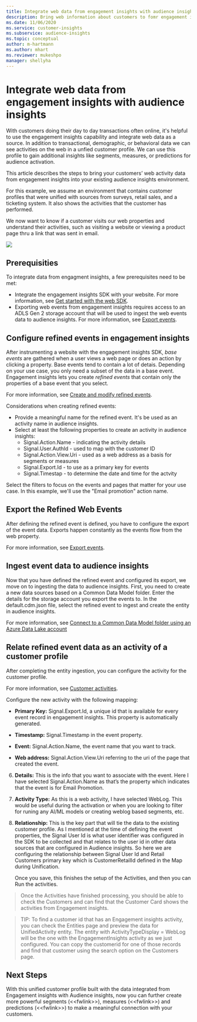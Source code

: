 ```yaml
---
title: Integrate web data from engagement insights with audience insights.
description: Bring web information about customers to fomr engagement insights to audience insights. 
ms.date: 11/06/2020
ms.service: customer-insights
ms.subservice: audience-insights
ms.topic: conceptual
author: m-hartmann
ms.author: mhart
ms.reviewer: mukeshpo
manager: shellyha
---
```


# Integrate web data from engagement insights with audience insights

With customers doing their day to day transactions often online, it's helpful to use the engagement insights capability and integrate web data as a source. In addition to transactional, demographic, or behavioral data we can see activities on the web in a unfied customer profile. We can use this profile to gain additional insights like segments, measures, or predictions for audience activation.

This article describes the steps to bring your customers’ web activity data from engagement insights into your existing audience insights environment.

For this example, we assume an environment that contains customer profiles that were unified with sources from surveys, retail sales, and a ticketing system. It also shows the activities that the customer has performed. 

We now want to know if a customer visits our web properties and understand their activities, such as visiting a website or viewing a product page thru a link that was sent in email.

![](media/b25feeac3fc13186fe2c8bed65930da5.png)


## Prerequisities

To integrate data from engagment insights, a few prerequisites need to be met: 

- Integrate the engagement insights SDK with your website. For more information, see [Get started with the web SDK](../engagement-insights/instrument-website.md).
- Exporting web events from engagement insights requires access to an ADLS Gen 2 storage account that will be used to ingest the web events data to audience
    insights. For more information, see [Export events](../engagement-insights/export-events.md).

## Configure refined events in engagement insights

After instrumenting a website with the engagement insights SDK, *base events* are gathered when a user views a web page or does an action by clicking a property. Base events tend to contain a lot of detais. Depending on your use case, you only need a subset of the data in a base event. Engagement insights lets you create *refined events* that contain only the properties of a base event that you select.     

For more information, see [Create and modify refined events](../engagement-insights/refined-events.md).

Considerations when creating refined events: 

- Provide a meaningful name for the refined event. It's be used as an activity name in audience insights.
- Select at least the following properties to create an activity in audience insights: 
    - Signal.Action.Name - indicating the activity details
    - Signal.User.AuthId - used to map with the customer ID
    - Signal.Action.View.Uri - used as a web address as a basis for segments or measures
    - Signal.Export.Id - to use as a primary key for events <!-- system generated, do we need to list?-->
    - Signal.Timestap - to determine the date and time for the actvity

Select the filters to focus on the events and pages that matter for your use case. In this example, we'll use the "Email promotion" action name.

## Export the Refined Web Events 

After defining the refined event is defined, you have to configure the export of the event data. Exports happen constantly as the events flow from the web property.

For more information, see [Export events](../engagement-insights/export-events.md).

## Ingest event data to audience insights

Now that you have defined the refined event and configured its export, we move on to ingesting the data to audience insights. First, you need to create a new data sources based on a Common Data Model folder. Enter the details for the storage account you export the events to. In the default.cdm.json file, select the refined event to ingest and create the entity in audience insights.

For more information, see [Connect to a Common Data Model folder using an Azure Data Lake account](connect-common-data-model.md)


## Relate refined event data as an activity of a customer profile

After completing the entity ingestion, you can configure the activity for the customer profile.

For more information, see [Customer activities](activities.md).

Configure the new activity with the following mapping: 

- **Primary Key:** Signal.Export.Id, a unique id that is available for every event record in engagement insights. This property is automatically generated.

- **Timestamp:** Signal.Timestamp in the event property.

- **Event:** Signal.Action.Name, the event name that you want to track.

- **Web address:** Signal.Action.View.Uri referring to the uri of the page that created the event.

6.  **Details:** This is the info that you want to associate with the event. Here I have selected Signal.Action.Name as that’s the property which indicates that the event is for Email Promotion.

7.  **Activity Type:** As this is a web activity, I have selected WebLog. This would be useful during the activation or when you are looking to filter for runing any AI/ML models or creating weblog based segments, etc.

8.  **Relationship:** This is the key part that will tie the data to the existing customer profile. As I mentioned at the time of defining the event properties, the Signal User Id is what user identifier was configured in the SDK to be collected and that relates to the user id in other data sources that are configured in Audience insights. So here we are configuring the relationship between Signal User Id and Retail Customers primary key which is CustomerRetailId defined in the Map during Unification.

    Once you save, this finishes the setup of the Activities, and then you can Run the activities.

>   Once the Activities have finished processing, you should be able to check
>   the Customers and can find that the Customer Card shows the activities from
>   Engagement insights.


>   TIP: To find a customer id that has an Engagement insights activity, you can
>   check the Entities page and preview the data for UnifiedActivity entity. The
>   entity with ActivityTypeDisplay = WebLog will be the one with the
>   EngagementInsights activity as we just configured. You can copy the
>   customerid for one of those records and find that customer using the search
>   option on the Customers page.

## Next Steps

With this unified customer profile built with the data integrated from
Engagement insights with Audience insights, now you can further create more
powerful segments (\<\<fwlink\>\>), measures (\<\<fwlink\>\>) and predictions
(\<\<fwlink\>\>) to make a meaningful connection with your customers.
